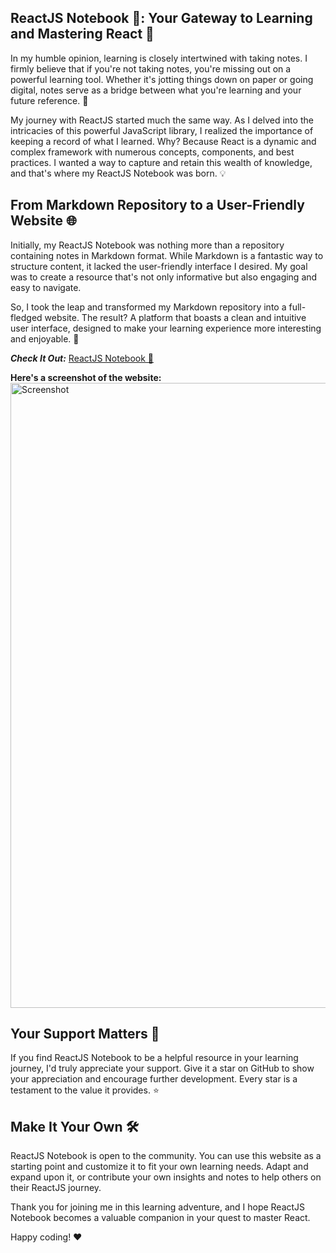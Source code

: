 ## ReactJS Notebook 📒: Your Gateway to Learning and Mastering React 🚀
In my humble opinion, learning is closely intertwined with taking notes. I firmly believe that if you're not taking notes, you're missing out on a powerful learning tool. Whether it's jotting things down on paper or going digital, notes serve as a bridge between what you're learning and your future reference. 📝

My journey with ReactJS started much the same way. As I delved into the intricacies of this powerful JavaScript library, I realized the importance of keeping a record of what I learned. Why? Because React is a dynamic and complex framework with numerous concepts, components, and best practices. I wanted a way to capture and retain this wealth of knowledge, and that's where my ReactJS Notebook was born. 💡

## From Markdown Repository to a User-Friendly Website 🌐
Initially, my ReactJS Notebook was nothing more than a repository containing notes in Markdown format. While Markdown is a fantastic way to structure content, it lacked the user-friendly interface I desired. My goal was to create a resource that's not only informative but also engaging and easy to navigate.

So, I took the leap and transformed my Markdown repository into a full-fledged website. The result? A platform that boasts a clean and intuitive user interface, designed to make your learning experience more interesting and enjoyable. 📱

***Check It Out:*** <a href="https://startling-moonbeam-1461ff.netlify.app/">ReactJS Notebook 📒</a>

**Here's a screenshot of the website:**
<img width="1000" alt="Screenshot" src="https://github.com/mutasim77/ReactJS-Notebook/assets/96326525/5b277a05-137e-4041-9bef-9bf34fc06fb1">

## Your Support Matters 🌟
If you find ReactJS Notebook to be a helpful resource in your learning journey, I'd truly appreciate your support. Give it a star on GitHub to show your appreciation and encourage further development. Every star is a testament to the value it provides. ⭐

## Make It Your Own 🛠️
ReactJS Notebook is open to the community. You can use this website as a starting point and customize it to fit your own learning needs. Adapt and expand upon it, or contribute your own insights and notes to help others on their ReactJS journey.

Thank you for joining me in this learning adventure, and I hope ReactJS Notebook becomes a valuable companion in your quest to master React. 

Happy coding! ❤️
